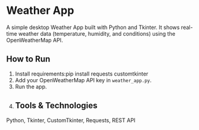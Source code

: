 # Weather App

A simple desktop Weather App built with Python and Tkinter. It shows real-time weather data (temperature, humidity, and conditions) using the OpenWeatherMap API.

## How to Run

1. Install requirements:pip install requests customtkinter
2. Add your OpenWeatherMap API key in `weather_app.py`.
3. Run the app.
4. ## Tools & Technologies
Python, Tkinter, CustomTkinter, Requests, REST API
